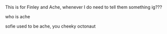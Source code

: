 This is for Finley and Ache, whenever I do need to tell them something ig???

who is ache

sofie used to be ache, you cheeky octonaut
